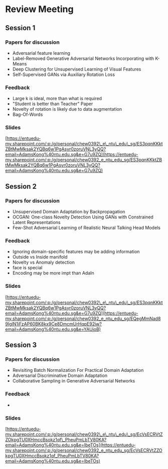 # Review Meeting

## Session 1

### Papers for discussion

* Adversarial feature learning​
* Label-Removed Generative Adversarial Networks Incorporating with K-Means​
* Deep Clustering for Unsupervised Learning of Visual Features​
* Self-Supervised GANs via Auxiliary Rotation Loss

### Feedback

* Large k is ideal, more than what is required
* "Student is better than Teacher" Paper
* Novelty of rotation is likely due to data augmentation
* Bag-Of-Words

### Slides

[https://entuedu-my.sharepoint.com/:p:/g/personal/chew0392\_e\_ntu\_edu\_sg/ES3pqnKKktZBtMwMksak2YQBq6w1PgAsyr0zoruVNL3yQQ?email=AdamsKong%40ntu.edu.sg&e=G7u9ZQ](https://entuedu-my.sharepoint.com/:p:/g/personal/chew0392_e_ntu_edu_sg/ES3pqnKKktZBtMwMksak2YQBq6w1PgAsyr0zoruVNL3yQQ?email=AdamsKong%40ntu.edu.sg&e=G7u9ZQ)

## Session 2

### Papers for discussion

* Unsupervised Domain Adaptation by Backpropagation​
* OCGAN: One-class Novelty Detection Using GANs with Constrained Latent Representations
* Few-Shot Adversarial Learning of Realistic Neural Talking Head Models

### Feedback

* Ignoring domain-specific features may be adding information
* Outside vs Inside manifold
* Novelty vs Anomaly detection
* face is special
* Encoding may be more impt than AdaIn

### Slides

[https://entuedu-my.sharepoint.com/:p:/g/personal/chew0392\_e\_ntu\_edu\_sg/ES3pqnKKktZBtMwMksak2YQBq6w1PgAsyr0zoruVNL3yQQ?email=AdamsKong%40ntu.edu.sg&e=G7u9ZQ](https://entuedu-my.sharepoint.com/:p:/g/personal/chew0392_e_ntu_edu_sg/EQegMmNad89IglN1iFzAP60BK8kx9Ce8DmcmUrHqpE92iw?email=AdamsKong%40ntu.edu.sg&e=YAUjoB)

## Session 3

### Papers for discussion

* Revisiting Batch Normalization For Practical Domain Adaptation
* Adversarial Discriminative Domain Adaptation
* Collaborative Sampling in Generative Adversarial Networks

### Feedback

* 
### Slides

[https://entuedu-my.sharepoint.com/:p:/g/personal/chew0392\_e\_ntu\_edu\_sg/EcVsECRVtZZOkpgTU0XHmccBsokz1qf\_PheuPmLbTV80KA?email=AdamsKong%40ntu.edu.sg&e=IbeTOs](https://entuedu-my.sharepoint.com/:p:/g/personal/chew0392_e_ntu_edu_sg/EcVsECRVtZZOkpgTU0XHmccBsokz1qf_PheuPmLbTV80KA?email=AdamsKong%40ntu.edu.sg&e=IbeTOs)

